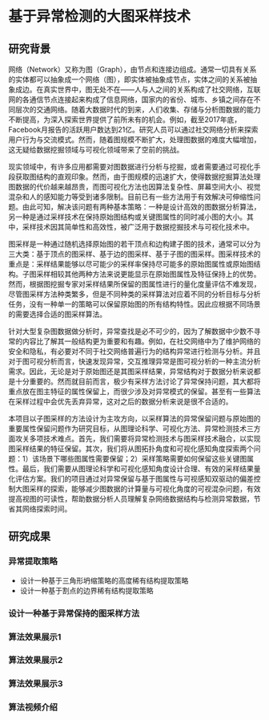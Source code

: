 # 基于异常检测的大图采样技术
## 研究背景
网络（Network）又称为图（Graph），由节点和连接边组成。通常一切具有关系的实体都可以抽象成一个网络（图），即实体被抽象成节点，实体之间的关系被抽象成边。在真实世界中，图无处不在——人与人之间的关系构成了社交网络，互联网的各通信节点连接起来构成了信息网络，国家内的省份、城市、乡镇之间存在不同层次的交通网络。随着大数据时代的到来，人们收集、存储与分析图数据的能力不断提高，为深入探索世界提供了前所未有的机会。例如，截至2017年底，Facebook月报告的活跃用户数达到21亿。研究人员可以通过社交网络分析来探索用户行为与交流模式。然而，随着图规模不断扩大，处理图数据的难度大幅增加，这无疑给数据挖掘领域与可视化领域带来了空前的挑战。

现实领域中，有许多应用都需要对图数据进行分析与挖掘，或者需要通过可视化手段获取图结构的直观印象。然而，由于图规模的迅速扩大，使得数据挖掘算法处理图数据的代价越来越昂贵，而图可视化方法也因算法复杂性、屏幕空间大小、视觉混杂和人的感知能力等受到诸多限制。目前已有一些方法用于有效解决可伸缩性问题。由此可知，解决该问题有两种基本策略：一种是设计高效的图数据分析算法，另一种是通过采样技术在保持原始图结构或关键图属性的同时减小图的大小。其中，采样技术因其简单性和高效性，被广泛用于数据挖掘技术与可视化技术中。

图采样是一种通过随机选择原始图的若干顶点和边构建子图的技术，通常可以分为三大类：基于顶点的图采样、基于边的图采样、基于子图的图采样。图采样技术的重点是：采样结果能够以尽可能少的采样率保持尽可能多的原始图属性或原始图结构。子图采样相较其他两种方法来说更能显示在原始图属性及特征保持上的优势。然而，根据图挖掘专家对采样结果所保留的图属性进行的量化度量评估不难发现，尽管图采样方法种类繁多，但是不同种类的采样算法对应着不同的分析目标与分析任务，没有一种单一的策略可以保留原始图的所有结构特性。因此应根据不同场景的需要选择合适的图采样算法。

针对大型复杂图数据做分析时，异常查找是必不可少的，因为了解数据中少数不寻常的内容比了解其一般结构更为重要和有趣。例如，在社交网络中为了维护网络的安全和隐私，有必要对不同于社交网络普遍行为的结构异常进行检测与分析。并且对于图可视分析而言，快速发现异常，交互推理异常是图可视分析的一种主流分析需求。因此，无论是对于原始图还是其图采样结果，异常结构对于数据分析来说都是十分重要的。然而就目前而言，极少有采样方法讨论了异常保持问题，其大都将重点放在图主特征的属性保留上，而很少涉及对异常模式的保留。甚至有一些算法在采样过程中会优先丢弃异常，这对之后的数据分析来说是很不合适的。

本项目以子图采样的方法设计为主攻方向，以采样算法的异常保留问题与原始图的重要属性保留问题作为研究目标，从图理论科学、可视化方法、异常检测技术三方面攻关多项技术难点。首先，我们需要将异常检测技术与图采样技术融合，以实现图采样结果的特征保留。其次，我们将从图拓扑角度和可视化感知角度探索两个问题：1）该场景下哪些图属性需要保留；2）采样策略需要如何保留这些关键图属性。最后，我们需要从图理论科学和可视化感知角度设计合理、有效的采样结果量化评估方案。我们的项目通过对异常保留与基于图属性与可视感知双驱动的偏差控制大图采样的探索，能够减少图数据的计算量与可视化角度的可视混杂问题，有效提高视图的可读性，帮助数据分析人员理解复杂网络数据结构与检测异常数据，节省其网络探索时间。
## 研究成果
### 异常提取策略
* 设计一种基于三角形坍缩策略的高度稀有结构提取策略
* 设计一种基于割点的边界稀有结构提取策略

### 设计一种基于异常保持的图采样方法

### 算法效果展示1

### 算法效果展示2

### 算法效果展示3

### 算法视频介绍
